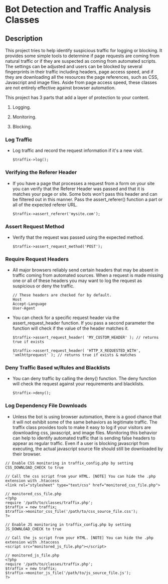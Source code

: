 Bot Detection and Traffic Analysis Classes
==========================================

##  Description

This project tries to help identify suspicious traffic for logging or blocking. It provides some simple tools to determine if page requests are coming from natural traffic or if they are suspected as coming from automated scripts. The settings can be adjusted and users can be blocked by several fingerprints in their traffic including headers, page access speed, and if they are downloading all the resources the page references, such as CSS, Javascript and image files. Aside from page access speed, these classes are not entirely effective against browser automation.

This project has 3 parts that add a layer of protection to your content.

1. Logging.

2. Monitoring.

3. Blocking.

### Log Traffic

*   Log traffic and record the request information if it's a new visit.

        $traffix->log();

### Verifying the Referer Header

*   If you have a page that processes a request from a form on your site you can verify that the Referer Header was passed and that it is matches your page or site. Some bots won't pass this header and can be filtered out in this manner. Pass the assert_referer() function a part or all of the expected referer URL.

        $traffix->assert_referer('mysite.com');

### Assert Request Method

*   Verify that the request was passed using the expected method.

        $traffix->assert_request_method('POST');

### Require Request Headers

*   All major browsers reliably send certain headers that may be absent in traffic coming from automated sources. When a request is made missing one or all of these headers you may want to log the request as suspicious or deny the traffic.

        // These headers are checked for by default.
        Host
        Accept-Language
        User-Agent

*   You can check for a specific request header via the assert_request_header function. If you pass a second parameter the function will check if the value of the header matches it.

        $traffix->assert_request_header( 'MY_CUSTOM_HEADER' ); // returns true if exists

        $traffix->assert_request_header( 'HTTP_X_REQUESTED_WITH', 'xmlhttprequest' ); // returns true if exists & matches

### Deny Traffic Based w/Rules and Blacklists

*   You can deny traffic by calling the deny() function. The deny function will check the request against your requirements and blacklists.

        $traffix->deny();

### Log Dependency File Downloads

*   Unless the bot is using browser automation, there is a good chance that it will not exhibit some of the same behaviors as legitimate traffic. The traffix class provides tools to make it easy to log if your visitors are downloading css, javascript, and image files. Monitoring this behavior can help to identify automated traffic that is sending false headers to appear as regular traffic. Even if a user is blocking javascript from executing, the actual javascript source file should still be downloaded by their browser.

```
// Enable CSS monitoring in traffix_config.php by setting CSS_DOWNLOAD_CHECK to true

// Call the css script from your HTML. [NOTE] You can hide the .php extension with .htaccess
<link rel="stylesheet" type="text/css" href="monitored_css_file.php">

// monitored_css_file.php
<?php
require '/path/to/classes/traffix.php';
$traffix = new traffix;
$traffix->monitor_css_file('/path/to/css_source_file.css');
?>

// Enable JS monitoring in traffix_config.php by setting JS_DOWNLOAD_CHECK to true

// Call the js script from your HTML. [NOTE] You can hide the .php extension with .htaccess
<script src="monitored_js_file.php"></script>

// monitored_js_file.php
<?php
require '/path/to/classes/traffix.php';
$traffix = new traffix;
$traffix->monitor_js_file('/path/to/js_source_file.js');
?>
```
